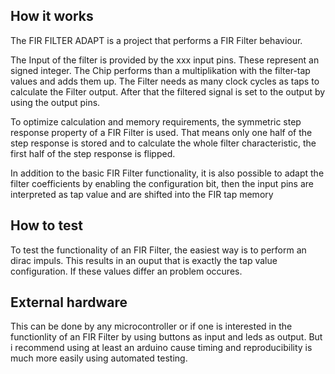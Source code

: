 <!---

This file is used to generate your project datasheet. Please fill in the information below and delete any unused
sections.

You can also include images in this folder and reference them in the markdown. Each image must be less than
512 kb in size, and the combined size of all images must be less than 1 MB.
-->

## How it works

The FIR FILTER ADAPT is a project that performs a FIR Filter behaviour. 

The Input of the filter is provided by the xxx input pins. These represent an signed integer. The Chip performs than a multiplikation with the filter-tap values and adds them up. 
The Filter needs as many clock cycles as taps to calculate the Filter output. After that the filtered signal is set to the output by using the output pins. 

To optimize calculation and memory requirements, the symmetric step response property of a FIR Filter is used. That means only one half of the step response is stored and to calculate the whole filter characteristic, the first half of the step response is flipped. 

In addition to the basic FIR Filter functionality, it is also possible to adapt the filter coefficients by enabling the configuration bit, then the input pins are interpreted as tap value and are shifted into the FIR tap memory

## How to test

To test the functionality of an FIR Filter, the easiest way is to perform an dirac impuls. This results in an ouput that is exactly the tap value configuration. If these values differ an problem occures. 

## External hardware

This can be done by any microcontroller or if one is interested in the functionlity of an FIR Filter by using buttons as input and leds as output. 
But i recommend using at least an arduino cause timing and reproducibility is much more easily using automated testing.
